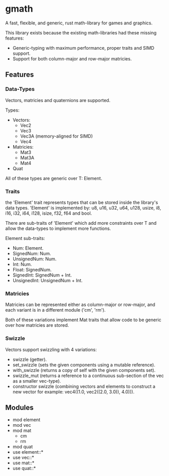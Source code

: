 # gmath
A fast, flexible, and generic, rust math-library for games and graphics.

This library exists because the existing math-libraries had these missing features:

* Generic-typing with maximum performance, proper traits and SIMD support.
* Support for both column-major and row-major matricies.

## Features

### Data-Types

Vectors, matricies and quaternions are supported.

Types:
* Vectors:
  * Vec2
  * Vec3
  * Vec3A (memory-aligned for SIMD)
  * Vec4
* Matricies:
  * Mat3
  * Mat3A
  * Mat4
* Quat

All of these types are generic over T: Element.

### Traits

the 'Element' trait represents types that can be stored inside the library's data types.
'Element' is implemented by: u8, u16, u32, u64, u128, usize, i8, i16, i32, i64, i128, isize, f32, f64 and bool.

There are sub-traits of 'Element' which add more constraints over T and allow the data-types to implement more functions.

Element sub-traits:
* Num: Element.
* SignedNum: Num.
* UnsignedNum: Num.
* Int: Num.
* Float: SignedNum.
* SignedInt: SignedNum + Int.
* UnsignedInt: UnsignedNum + Int.

### Matricies

Matricies can be represented either as column-major or row-major, and each variant is in a different module ('cm', 'rm').

Both of these variations implement Mat traits that allow code to be generic over how matricies are stored.

### Swizzle

Vectors support swizzling with 4 variations:
* swizzle (getter).
* set_swizzle (sets the given components using a mutable reference).
* with_swizzle (returns a copy of self with the given components set).
* swizzle_mut (returns a reference to a continuous sub-section of the vec as a smaller vec-type).
* constructor swizzle (combining vectors and elements to construct a new vector for example: vec4((1.0, vec2((2.0, 3.0)), 4.0))).

## Modules

* mod element
* mod vec
* mod mat
  * cm
  * rm
* mod quat
* use element::*
* use vec::*
* use mat::*
* use quat::*
